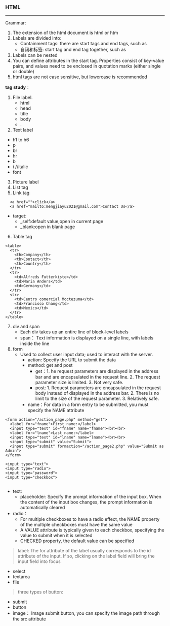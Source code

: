 <h3>HTML</h3>

---

Grammar:  
1. The extension of the html document is html or htm  
2. Labels are divided into:  
   - Containment tags: there are start tags and end tags, such as <html></html>     
   - 自闭和标签: start tag and end tag together, such as <br/>
3. Labels can be nested
4. You can define attributes in the start tag. Properties consist of key-value pairs, and values need to be enclosed in quotation marks (either single or double)
5. html tags are not case sensitive, but lowercase is recommended

<b>tag study</b>：  
1. File label. 
   - html
   - head
   - title
   - body
   - <!DOCTYPE html>. 
2. Text label
  - h1 to h6
  - p
  - br
  - hr
  - b
  - i //italic
  - font

3. Picture label
4. List tag
5. Link tag
```
  <a href="">click</a>
  <a href="mailto:mengjiayu2021@gmail.com">Contact Us</a>
```  
  - target:
    - _self:default value,open in current page
    - _blank:open in blank page
6. Table tag
```
<table>
  <tr>
    <th>Company</th>
    <th>Contact</th>
    <th>Country</th>
  </tr>
  <tr>
    <td>Alfreds Futterkiste</td>
    <td>Maria Anders</td>
    <td>Germany</td>
  </tr>
  <tr>
    <td>Centro comercial Moctezuma</td>
    <td>Francisco Chang</td>
    <td>Mexico</td>
  </tr>
</table>
```
7. div and span  
   - Each div takes up an entire line of block-level labels
   - span： Text information is displayed on a single line, with labels inside the line
8. form
   - Used to collect user input data; used to interact with the server. 
     - action: Specify the URL to submit the data
     - method: get and post
       - get：1. he request parameters are displayed in the address bar and are encapsulated in the request line. 
              2. The request parameter size is limited. 
              3. Not very safe. 
       - post: 1. Request parameters are encapsulated in the request body instead of displayed in the address bar. 
               2. There is no limit to the size of the request parameter. 
               3. Relatively safe. 
     - name：For data in a form entry to be submitted, you must specify the NAME attribute

```
<form action="/action_page.php" method="get">
  <label for="fname">First name:</label>
  <input type="text" id="fname" name="fname"><br><br>
  <label for="lname">Last name:</label>
  <input type="text" id="lname" name="lname"><br><br>
  <input type="submit" value="Submit">
  <input type="submit" formaction="/action_page2.php" value="Submit as Admin">
</form>
```
```
<input type="text">  
<input type="radio">
<input type="password">
<input type="checkbox">
  
```
- text:
  * placeholder: Specify the prompt information of the input box. When the content of the input box changes, the prompt information is automatically cleared  
- radio：
  * For multiple checkboxes to have a radio effect, the NAME property of the multiple checkboxes must have the same value
  * A VALUE attribute is typically given to each checkbox, specifying the value to submit when it is selected
  * CHECKED property, the default value can be specified
> label: The for attribute of the label usually corresponds to the id attribute of the input. If so, clicking on the label field will bring the input field into focus  
- select
- textarea
- file 
> three types of button:
- submit
- button
- image： Image submit button, you can specify the image path through the src attribute
